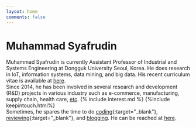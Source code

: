 ```yaml
---
layout: home
comments: false
---
```


<h1 class="page__title">Muhammad Syafrudin</h1>

Muhammad Syafrudin is currently Assistant Professor of Industrial and Systems Engineering at Dongguk University Seoul, Korea. He does research in IoT, information systems, data mining, and big data. His recent curriculum vitae is available at [here](/cv). <br/>
Since 2014, he has been involved in several research and development (R&D) projects in various industry such as e-commerce, manufacturing, supply chain, health care, [etc](/research/projects). {% include interest.md %} {%include keepintouch.html%}<br/>
Sometimes, he spares the time to do [coding](https://github.com/justudin){:target="_blank"}, [reviewing](https://publons.com/a/1501728/){:target="_blank"}, and [blogging](/blog).
He can be reached at [here](/contact).<br/>
